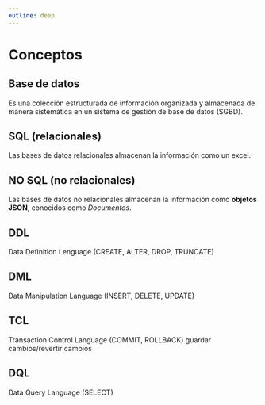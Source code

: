 ```yaml
---
outline: deep
---
```


# Conceptos

## Base de datos

Es una colección estructurada de información organizada y  almacenada de manera sistemática en un sistema de gestión de base de datos (SGBD).


## SQL (relacionales)

Las bases de datos relacionales almacenan la información como un excel.

## NO SQL (no relacionales)

Las bases de datos no relacionales almacenan la información como **objetos JSON**, conocidos como *Documentos*.

## DDL

Data Definition Lenguage (CREATE, ALTER, DROP, TRUNCATE)

## DML

Data Manipulation Language (INSERT, DELETE, UPDATE)

## TCL

Transaction Control Language (COMMIT, ROLLBACK) guardar cambios/revertir cambios

## DQL

Data Query Language (SELECT)
